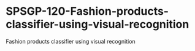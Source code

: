 # SPSGP-120-Fashion-products-classifier-using-visual-recognition
Fashion products classifier using visual recognition
